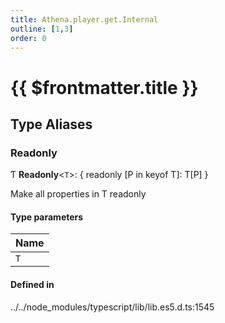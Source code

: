 ```yaml
---
title: Athena.player.get.Internal
outline: [1,3]
order: 0
---
```


# {{ $frontmatter.title }}


## Type Aliases

### Readonly

Ƭ **Readonly**<`T`\>: { readonly [P in keyof T]: T[P] }

Make all properties in T readonly

#### Type parameters

| Name |
| :------ |
| `T` |

#### Defined in

../../node_modules/typescript/lib/lib.es5.d.ts:1545
